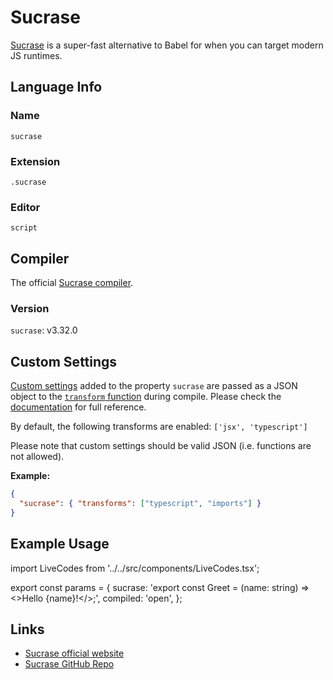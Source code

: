# Sucrase

[Sucrase](https://sucrase.io/) is a super-fast alternative to Babel for when you can target modern JS runtimes.

## Language Info

### Name

`sucrase`

### Extension

`.sucrase`

### Editor

`script`

## Compiler

The official [Sucrase compiler](https://github.com/alangpierce/sucrase).

### Version

`sucrase`: v3.32.0

## Custom Settings

[Custom settings](../advanced/custom-settings.md) added to the property `sucrase` are passed as a JSON object to the [`transform` function](https://github.com/alangpierce/sucrase#usage-from-code) during compile. Please check the [documentation](https://github.com/alangpierce/sucrase) for full reference.

By default, the following transforms are enabled: `['jsx', 'typescript']`

Please note that custom settings should be valid JSON (i.e. functions are not allowed).

**Example:**

```json
{
  "sucrase": { "transforms": ["typescript", "imports"] }
}
```

## Example Usage

import LiveCodes from '../../src/components/LiveCodes.tsx';

export const params = {
sucrase: 'export const Greet = (name: string) => <>Hello {name}!</>;',
compiled: 'open',
};

<LiveCodes params={params}></LiveCodes>

## Links

- [Sucrase official website](https://sucrase.io/)
- [Sucrase GitHub Repo](https://github.com/alangpierce/sucrase)
